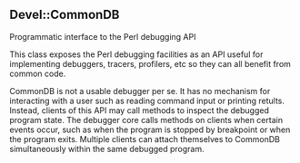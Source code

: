 ## Devel::CommonDB

Programmatic interface to the Perl debugging API

This class exposes the Perl debugging facilities as an API useful for
implementing debuggers, tracers, profilers, etc so they can all benefit from
common code.

CommonDB is not a usable debugger per se.  It has no mechanism for interacting
with a user such as reading command input or printing retults.  Instead,
clients of this API may call methods to inspect the debugged program state.
The debugger core calls methods on clients when certain events occur, such
as when the program is stopped by breakpoint or when the program exits.
Multiple clients can attach themselves to CommonDB simultaneously within
the same debugged program.
